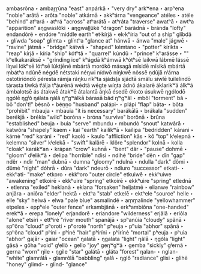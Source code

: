 ambasrôna ‣ ambar̭r̭ûna "east"
anpárkā ‣ "very dry"
arkʷena ‣ arpʰena "noble"
arâtā ‣ arôta "noble"
atkárnā ‣ akkʰárna "vengeance"
atéles ‣ atéle "behind"
atʰará ‣ atʰrá "across"
atʰarátā ‣ atʰráta "traverse"
awatʰā ‣ awtʰa "apparition"
aŋgwaslôki ‣ aŋgwaḽḽûkė "dragon"
barâdnā ‣ bránda "lofty"
endandórē ‣ endóre "middle earth"
et·kírjā ‣ ek·kʰíria "out of a ship"
glíbdā ‣ glíwda "soap"
glímta ‣ glíntʰa "glance at"
hánwā ‣ ánwa "male"
jágwē ‣ "ravine"
játmā ‣ "bridge"
kátwā ‣ "shaped"
kémtano ‣ "potter"
kírikta ‣ "reap"
kírjā ‣ kíria "ship"
kótʰtā ‣ "quarrel"
kúndū ‣ "prince"
kʰarásse ‣ ""
kʰelkakaráksē ‣ "grinding ice"
kʰágdā
kʰámwā
kʰótʰsē
laikwā
lábmē
lássē
líŋwi
lókʰsē
lótʰsē
lúktjēnē
mbártā
morókō
másagā
mísidē
mísikā
ṃbártā
ṃbátʰa
ndûnē
négdē
nétstaki
néŋwi
nídwō
níŋkwē
nôssē
ṇdûjā
nʲárna
ostotirióndō
péresta
rámja
ráŋku
ríkʰta
sjádsḽa
sjádtā
smálu
síwlē
tuilelíndō
tárasta
tíwkā
tʲálja
tʰáurēnā
wédtā
wégte
wíŋta
ádnō
ákalarē
áklarikʷā
álkʷā
ámbalotsē
ás
átakwē
átakʷē
átalantā
áŋkā
ésedē
ókoto
úsukwē
ŋgólodō
ŋgólē
ŋgʲô
ŋálata
ŋálâ
ŋʷgʷálkā
bárasā
bâd
ŋʷgʷâl ‣ mbôl "torment"
bâ ‣ bô "don't!"
bésnō ‣ béṋṋo "husband"
palápi- ‣ plápi "flap"
bâta- ‣ bôta "prohibit"
mbauja ‣ mbauia "it is necessary"
barákālā ‣ brákala "sudden"
berékjā ‣ brékia "wild"
boróna ‣ bróna "survive"
borônā ‣ brûna "established"
beuja ‣ buia "serve"
mbundu ‣ mbundȯ "snout"
katwârā ‣ katwôra "shapely"
kaem ‣ kai "earth"
kailikʷā ‣ kailipa "bedridden"
kárani ‣ kárnė "red"
karáni ‣ "red"
kaolō ‣ kaulo "affliction"
kâs ‣ kô "top"
kʲelepnā ‣ kelemna "silver"
kʲelekā ‣ "swift"
kalârē ‣ klôre "splendor"
kolnā ‣ kolla "cloak"
karákʷan ‣ krápan "crow"
kuhnā ‣ "bent"
dâr ‣ "pause"
dohmē ‣ "gloom"
dʲelikʷā ‣ delipa "horrible"
ndisi ‣ ndihė "bride"
dên ‣ dîn "gap"
ndêr ‣ ndîr "man"
dubnā ‣ dumna "gloomy"
ndulnā ‣ ndulla "dark"
dômi ‣ dûmė "night"
dóhrā ‣ dûra "dark"
ndeurō ‣ ndiuro "successor"
etkati- ‣ ekkʰati- "make"
etkoro ‣ ekkʰoro "outer circle"
etkuiwē ‣ ekkʰuiwe "awakening"
etkoirē ‣ ekkʰuire "spring"
etkoirē ‣ ekkʰuire "spring"
etlednā ‣ etlenna "exiled"
heklanā ‣ eklana "forsaken"
heljatmē ‣ elianwe "rainbow"
anjâra ‣ aniôra "elder"
hektā ‣ ektʰa "stab"
etkelē ‣ ektʰele "source"
helle ‣ elle "sky"
helwā ‣ elwa "pale blue"
asmalindē ‣ am̭m̭alinde "yellowhammer"
etpeles ‣ eppʰele "outer fence"
erkambjânā ‣ erkʰambiôna "one-handed"
erekʷā ‣ erepa "lonely"
erjandorē ‣ eriandore "wilderness"
erjâlā ‣ eriôla "alone"
etsiri ‣ ettʰirė "river mouth"
spanâjā ‣ spʰanúia "cloudy"
spânā ‣ spʰôna "cloud"
pʰoroti ‣ pʰorotė "north"
pʰeuja ‣ pʰuia "abhor"
spânā ‣ spʰôna "cloud"
pʰini ‣ pʰinė "hair"
pʰiríni ‣ pʰirínė "mortal"
pʰeuja ‣ pʰuia "abhor"
gajār ‣ gaiar "ocean"
ŋalatā ‣ ŋgalata "light"
ŋâlā ‣ ŋgôla "light"
gâsā ‣ gôha "void"
gʲellō ‣ gello "joy"
geŋʷgʷā ‣ gemba "sickly"
gʲernā ‣ gerna "worn"
ŋile ‣ ŋgile "star"
galátā ‣ gláta "forest"
ŋalan- ‣ nglan- "white"
glamrâlā ‣ glamrôlā "babbling"
ŋalâ ‣ ŋglô "radiance"
glisi ‣ glihė "honey"
glimd- ‣ glind- "glance"
